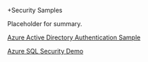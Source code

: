 +Security Samples

Placeholder for summary. 

[Azure Active Directory Authentication Sample](azure-active-directory-auth)

[Azure SQL Security Demo](https://github.com/Microsoft/azure-sql-security-sample) 